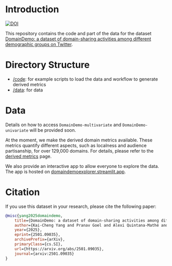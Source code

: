 # Introduction

[![DOI](https://zenodo.org/badge/DOI/10.5281/zenodo.15151613.svg)](https://doi.org/10.5281/zenodo.15151613)

This repository contains the code and part of the data for the dataset [DomainDemo: a dataset of domain-sharing activities among different demographic groups on Twitter](https://arxiv.org/abs/2501.09035).

# Directory Structure

- [/code](/code): for example scripts to load the data and workflow to generate derived metrics
- [/data](/data): for data

# Data

Details on how to access `DomainDemo-multivariate` and `DomainDemo-univariate` will be provided soon.

At the moment, we make the derived domain metrics available.
These metrics quantify different aspects, such as localness and audience partisanship, for over 129,000 domains.
For details, please refer to the [derived metrics](/data/derived_metrics/README.md) page.

We also provide an interactive app to allow everyone to explore the data.
The app is hosted on [domaindemoexplorer.streamlit.app](https://domaindemoexplorer.streamlit.app/).

# Citation

If you use this dataset in your research, please cite the following paper:

```bibtex
@misc{yang2025domaindemo,
	title={DomainDemo: a dataset of domain-sharing activities among different demographic groups on Twitter},
	author={Kai-Cheng Yang and Pranav Goel and Alexi Quintana-Mathé and Luke Horgan and Stefan D. McCabe and Nir Grinberg and Kenneth Joseph and David Lazer},
	year={2025},
	eprint={2501.09035},
	archivePrefix={arXiv},
	primaryClass={cs.SI},
	url={https://arxiv.org/abs/2501.09035},
	journal={arxiv:2501.09035}
}
```
